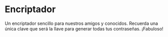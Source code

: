 # Encriptador
Un encriptador sencillo para nuestros amigos y conocidos. Recuerda una única clave que será la llave para generar todas tus contraseñas. ¡Fabuloso!
